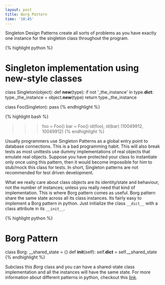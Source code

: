 ```yaml
---
layout: post
title: Borg Pattern
time: '10:45'
---
```


<!--begin excerpt-->
Singleton Design Patterns create all sorts of problems as you have exactly one instance for the singleton class throughout the program.
<!--end excerpt-->

{% highlight python %}
# Singleton implementation using new-style classes
class Singleton(object):
    def __new__(type):
        if not '_the_instance' in type.__dict__:
            type._the_instance = object.__new__(type)
        return type._the_instance

class Foo(Singleton):
    pass
{% endhighlight %}

{% highlight bash %}
>>> foo = Foo()
>>> bar = Foo()
>>> id(foo), id(bar)
(10049912, 10049912)
{% endhighlight %}

Usually programmers use Singleton Patterns as a global entry point to database connections. This is a bad programming habit. This will also break tests as most unittests use dummy implementations of real objects that emulate real objects. Suppose you have protected your class to instantiate only once using this pattern, then it would become impossible for him to stub/mock this class for tests. In short, Singleton patterns are not recommended for test driven development.

What we really care about class objects are its identity/state and behaviour, not the number of instances; unless you really need that kind of implementation. This is where Borg pattern comes as useful. Borg pattern share the same state across all its class instances. Its fairly easy to implement a Borg pattern in python. Just initialize the class `__dict__` with a class attribute in its `__init__`.

{% highlight python %}
# Borg Pattern
class Borg:
    __shared_state = {}
    def __init__(self):
        self.__dict__ = self.__shared_state
{% endhighlight %}

Subclass this *Borg* class and you can have a shared-state class implementation and all the instances will have the same state. For more information about different patterns in python, checkout this [link](http://www.suttoncourtenay.org.uk/duncan/accu/pythonpatterns.html).
